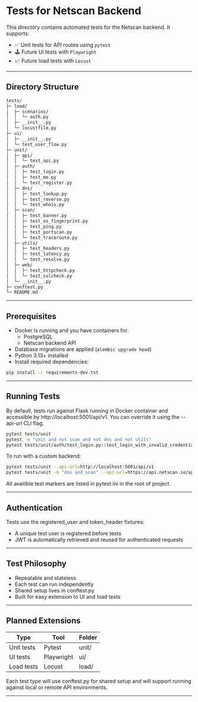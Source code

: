 # Tests for Netscan Backend

This directory contains automated tests for the Netscan backend. It supports:

- ✅ Unit tests for API routes using `pytest`
- 🕹 Future UI tests with `Playwright`
- 📈 Future load tests with `Locust`

---

## Directory Structure

```md
tests/
├─ load/
│  ├─ scenarios/
│  │  └─ auth.py
│  ├─ __init__.py
│  └─ locustfile.py
├─ ui/
│  ├─ __init__.py
│  └─ test_user_flow.py
├─ unit/
│  ├─ api/
│  │  └─ test_api.py
│  ├─ auth/
│  │  ├─ test_login.py
│  │  ├─ test_me.py
│  │  └─ test_register.py
│  ├─ dns/
│  │  ├─ test_lookup.py
│  │  ├─ test_reverse.py
│  │  └─ test_whois.py
│  ├─ scan/
│  │  ├─ test_banner.py
│  │  ├─ test_os_fingerprint.py
│  │  ├─ test_ping.py
│  │  ├─ test_portscan.py
│  │  └─ test_traceroute.py
│  ├─ utils/
│  │  ├─ test_headers.py
│  │  ├─ test_latency.py
│  │  └─ test_resolve.py
│  ├─ web/
│  │  ├─ test_httpcheck.py
│  │  └─ test_sslcheck.py
│  └─ __init__.py
├─ conftest.py
└─ README.md
```
---

## Prerequisites

- Docker is running and you have containers for:
  - PostgreSQL
  - Netscan backend API
- Database migrations are applied (`alembic upgrade head`)
- Python 3.13+ installed
- Install required dependencies:

```bash
pip install -r requirements-dev.txt
```
---

## Running Tests

By default, tests run against Flask running in Docker container and accessible by http://localhost:5001/api/v1. You can override it using the --api-url CLI flag.

```bash
pytest tests/unit
pytest -m "unit and not scan and not dns and not utils"
pytest tests/unit/auth/test_login.py::test_login_with_invalid_credentials
```
To run with a custom backend:

```bash
pytest tests/unit --api-url=http://localhost:5001/api/v1
pytest tests/unit -m "dns and scan" --api-url=https://api.netscan.io/api/v1
```

All availible test markers are listed in pytest.ini in the root of project.

---

## Authentication
Tests use the registered_user and token_header fixtures:
- A unique test user is registered before tests
- JWT is automatically retrieved and reused for authenticated requests

---

## Test Philosophy
- Repeatable and stateless
- Each test can run independently
- Shared setup lives in conftest.py
- Built for easy extension to UI and load tests

---

## Planned Extensions
|Type       | Tool       | Folder   |
|-----------|------------|----------|
|Unit tests | Pytest     | unit/    |
|UI tests   | Playwright | ui/      |
|Load tests | Locust     | load/    |

Each test type will use conftest.py for shared setup and will support running against local or remote API environments.

---